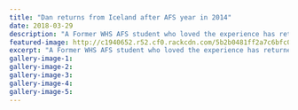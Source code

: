 ```yaml
---
title: "Dan returns from Iceland after AFS year in 2014"
date: 2018-03-29
description: "A Former WHS AFS student who loved the experience has returned to Whanganui for a 3 month stint..."
featured-image: http://c1940652.r52.cf0.rackcdn.com/5b2b0481ff2a7c6bfc00245e/Dan-Kari-AFS-smallerbanner-RCP-29-march.gif
excerpt: "A Former WHS AFS student who loved the experience has returned to Whanganui for a 3 month stint."
gallery-image-1: 
gallery-image-2: 
gallery-image-3: 
gallery-image-4: 
gallery-image-5: 
---
```

